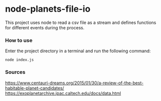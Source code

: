 # node-planets-file-io

This project uses node to read a csv file as a stream and defines functions for different events during the process.

### How to use
Enter the project directory in a terminal and run the following command:
```
node index.js
```

### Sources
https://www.centauri-dreams.org/2015/01/30/a-review-of-the-best-habitable-planet-candidates/
https://exoplanetarchive.ipac.caltech.edu/docs/data.html

